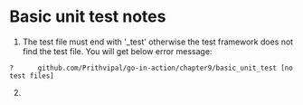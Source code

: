 # Basic unit test notes
1. The test file must end with '_test' otherwise the test framework does not find the test file. You will get below error message:

`?   	github.com/Prithvipal/go-in-action/chapter9/basic_unit_test	[no test files]`

2. 
